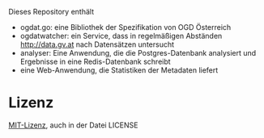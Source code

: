Dieses Repository enthält

* ogdat.go: eine Bibliothek der Spezifikation von OGD Österreich
* ogdatwatcher: ein Service, dass in regelmäßigen Abständen http://data.gv.at nach Datensätzen untersucht
* analyser: Eine Anwendung, die die Postgres-Datenbank analysiert und Ergebnisse in eine
  Redis-Datenbank schreibt
* eine Web-Anwendung, die Statistiken der Metadaten liefert

Lizenz
======

[MIT-Lizenz](http://opensource.org/licenses/mit-license.php), auch in der Datei LICENSE